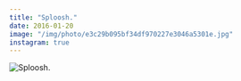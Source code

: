 ```yaml
---
title: "Sploosh."
date: 2016-01-20
image: "/img/photo/e3c29b095bf34df970227e3046a5301e.jpg"
instagram: true
---
```


![Sploosh.](/img/photo/e3c29b095bf34df970227e3046a5301e.jpg)
